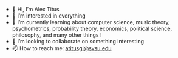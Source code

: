 - 👋 Hi, I’m Alex Titus
- 👀 I’m interested in everything
- 🌱 I’m currently learning about computer science, music theory, psychometrics, probability theory, economics, political science, philosophy, and many other things !
- 💞️ I’m looking to collaborate on something interesting
- 📫 How to reach me: atitusgl@svsu.edu

<!---
atg973/atg973 is a ✨ special ✨ repository because its `README.md` (this file) appears on your GitHub profile.
You can click the Preview link to take a look at your changes.
--->
